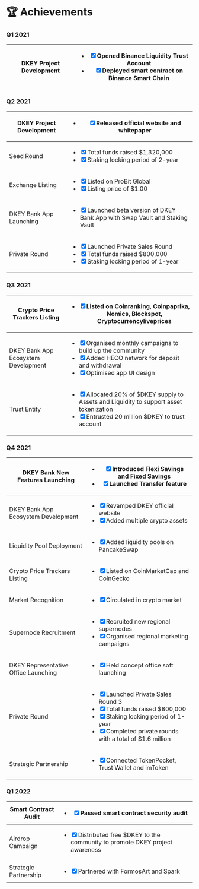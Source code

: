 # 🏆 Achievements



### Q1 2021

| DKEY Project Development | <ul class="contains-task-list"><li><input type="checkbox" checked>Opened Binance Liquidity Trust Account</li><li><input type="checkbox" checked>Deployed smart contract on Binance Smart Chain</li></ul> |
| ------------------------ | -------------------------------------------------------------------------------------------------------------------------------------------------------------------------------------------------------- |



### Q2 2021

| DKEY Project Development | <ul class="contains-task-list"><li><input type="checkbox" checked>Released official website and whitepaper</li></ul>                                                                                                                                  |
| ------------------------ | ----------------------------------------------------------------------------------------------------------------------------------------------------------------------------------------------------------------------------------------------------- |
| Seed Round               | <ul class="contains-task-list"><li><input type="checkbox" checked>Total funds raised $1,320,000 </li><li><input type="checkbox" checked>Staking locking period of 2-year</li></ul>                                                                    |
| Exchange Listing         | <ul class="contains-task-list"><li><input type="checkbox" checked>Listed on ProBit Global </li><li><input type="checkbox" checked>Listing price of $1.00</li></ul>                                                                                    |
| DKEY Bank App Launching  | <ul class="contains-task-list"><li><input type="checkbox" checked>Launched beta version of DKEY Bank App with Swap Vault and Staking Vault</li></ul>                                                                                                  |
| Private Round            | <ul class="contains-task-list"><li><input type="checkbox" checked>Launched Private Sales Round </li><li><input type="checkbox" checked>Total funds raised $800,000 </li><li><input type="checkbox" checked>Staking locking period of 1-year</li></ul> |



### Q3 2021

| Crypto Price Trackers Listing       | <ul class="contains-task-list"><li><input type="checkbox" checked>Listed on Coinranking, Coinpaprika, Nomics, Blockspot, Cryptocurrencyliveprices</li></ul>                                                                                                                             |
| ----------------------------------- | --------------------------------------------------------------------------------------------------------------------------------------------------------------------------------------------------------------------------------------------------------------------------------------- |
| DKEY Bank App Ecosystem Development | <ul class="contains-task-list"><li><input type="checkbox" checked>Organised monthly campaigns to build up the community </li><li><input type="checkbox" checked>Added HECO network for deposit and withdrawal </li><li><input type="checkbox" checked>Optimised app UI design</li></ul> |
| Trust Entity                        | <ul class="contains-task-list"><li><input type="checkbox" checked>Allocated 20% of $DKEY supply to Assets and Liquidity to support asset tokenization </li><li><input type="checkbox" checked>Entrusted 20 million $DKEY to trust account</li></ul>                                     |



### Q4 2021

| DKEY Bank New Features Launching     | <ul class="contains-task-list"><li><input type="checkbox" checked>Introduced Flexi Savings and Fixed Savings </li><li><input type="checkbox" checked>Launched Transfer feature</li></ul>                                                                                                                                                                     |
| ------------------------------------ | ------------------------------------------------------------------------------------------------------------------------------------------------------------------------------------------------------------------------------------------------------------------------------------------------------------------------------------------------------------ |
| DKEY Bank App Ecosystem Development  | <ul class="contains-task-list"><li><input type="checkbox" checked>Revamped DKEY official website </li><li><input type="checkbox" checked>Added multiple crypto assets</li></ul>                                                                                                                                                                              |
| Liquidity Pool Deployment            | <ul class="contains-task-list"><li><input type="checkbox" checked>Added liquidity pools on PancakeSwap</li></ul>                                                                                                                                                                                                                                             |
| Crypto Price Trackers Listing        | <ul class="contains-task-list"><li><input type="checkbox" checked>Listed on CoinMarketCap and CoinGecko</li></ul>                                                                                                                                                                                                                                            |
| Market Recognition                   | <ul class="contains-task-list"><li><input type="checkbox" checked>Circulated in crypto market</li></ul>                                                                                                                                                                                                                                                      |
| Supernode Recruitment                | <ul class="contains-task-list"><li><input type="checkbox" checked>Recruited new regional supernodes </li><li><input type="checkbox" checked>Organised regional marketing campaigns</li></ul>                                                                                                                                                                 |
| DKEY Representative Office Launching | <ul class="contains-task-list"><li><input type="checkbox" checked>Held concept office soft launching</li></ul>                                                                                                                                                                                                                                               |
| Private Round                        | <ul class="contains-task-list"><li><input type="checkbox" checked>Launched Private Sales Round 3 </li><li><input type="checkbox" checked>Total funds raised $800,000 </li><li><input type="checkbox" checked>Staking locking period of 1-year </li><li><input type="checkbox" checked>Completed private rounds with a total of $1.6 million</li></ul><p></p> |
| Strategic Partnership                | <ul class="contains-task-list"><li><input type="checkbox" checked>Connected TokenPocket, Trust Wallet and imToken</li></ul>                                                                                                                                                                                                                                  |



### Q1 2022

| Smart Contract Audit  | <ul class="contains-task-list"><li><input type="checkbox" checked>Passed smart contract security audit</li></ul>                                      |
| --------------------- | ----------------------------------------------------------------------------------------------------------------------------------------------------- |
| Airdrop Campaign      | <ul class="contains-task-list"><li><input type="checkbox" checked>Distributed free $DKEY to the community to promote DKEY project awareness</li></ul> |
| Strategic Partnership | <ul class="contains-task-list"><li><input type="checkbox" checked>Partnered with FormosArt and Spark</li></ul>                                        |



